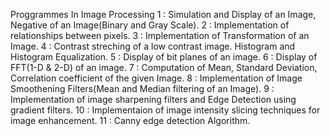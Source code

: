 Proggrammes In Image Processing</n>
1 : Simulation and Display of an Image, Negative of an Image(Binary and Gray Scale).</n>
2 : Implementation of relationships between pixels.
3 : Implementation of Transformation of an Image.
4 : Contrast streching of a low contrast image. Histogram and Histogram Equalization.
5 : Display of bit planes of an image.
6 : Display of FFT(1-D & 2-D) of an image.
7 : Computation of Mean, Standard Deviation, Correlation coefficient of the given Image.
8 : Implementation of Image Smoothening Filters(Mean and Median filtering of an Image).
9 : Implementation of image sharpening filters and Edge Detection using gradient filters.
10 : Implementaion of image intensity slicing techniques for image enhancement.
11 : Canny edge detection Algorithm.
